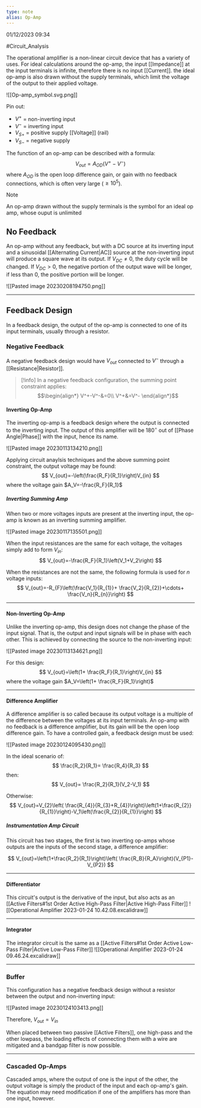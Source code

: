 ```yaml
---
type: note
alias: Op-Amp
---
```

01/12/2023 09:34

  #Circuit_Analysis 

The operational amplifier is a non-linear circuit device that has a variety of uses. For ideal calculations around the op-amp, the input [[Impedance]] at the input terminals is infinite, therefore there is no input [[Current]]. the ideal op-amp is also drawn without the supply terminals, which limit the voltage of the output to their applied voltage.

![[Op-amp_symbol.svg.png]]

Pin out:
- $V^+$ = non-inverting input
- $V^-$ = inverting input
- $V_{S+}$ = positive supply [[Voltage]] (rail)
- $V_{S-}$ = negative supply

The function of an op-amp can be described with a formula:
$$
V_{out}=A_{OD}(V^+-V^-)
$$
where $A_{OD}$ is the open loop difference gain, or gain with no feedback connections, which is often very large ($\ge10^5$). 

>[!note]
>An op-amp drawn without the supply terminals is the symbol for an ideal op amp, whose ouput is unlimited

## No Feedback
An op-amp without any feedback, but with a DC source at its inverting input and a sinusoidal [[Alternating Current|AC]] source at the non-inverting input will produce a square wave at its output. If $V_{DC}\ne0$, the duty cycle will be changed. If $V_{DC}>0$, the negative portion of the output wave will be longer, if less than 0, the positive portion will be longer.

![[Pasted image 20230208194750.png]]


---

## Feedback Design
In a feedback design, the output of the op-amp is connected to one of its input terminals, usually through a resistor.


### Negative Feedback
A negative feedback design would have $V_{out}$ connected to $V^-$ through a [[Resistance|Resistor]].


>[!info]
>In a negative feedback configuration, the summing point constraint applies:
>$$\begin{align*}
V^+-V^-&=0\\
V^+&=V^-
\end{align*}$$

#### Inverting Op-Amp
The inverting op-amp is a feedback design where the output is connected to the inverting input. The output of this amplifier will be $180^\circ$ out of [[Phase Angle|Phase]] with the input, hence its name.

![[Pasted image 20230113134210.png]]

Applying circuit anaylsis techniques and the above summing point constraint, the output voltage may be found:
$$
V_{out}=-\left(\frac{R_F}{R_1}\right)V_{in}
$$
where the voltage gain $A_V=-\frac{R_F}{R_1}$ 

##### Inverting Summing Amp
When two or more voltages inputs are present at the inverting input, the op-amp is known as an inverting summing amplifier. 

![[Pasted image 20230117135501.png]]

When the input resistances are the same for each voltage, the voltages simply add to form $V_{in}$:
$$
V_{out}=-\frac{R_F}{R_1}\left(V_1+V_2\right)
$$

When the resistances are not the same, the following formula is used for $n$ voltage inputs:
$$
V_{out}=-R_{F}\left(\frac{V_1}{R_{1}}+ \frac{V_2}{R_{2}}+\cdots+ \frac{V_n}{R_{n}}\right)
$$

---

#### Non-Inverting Op-Amp
Unlike the inverting op-amp, this design does not change the phase of the input signal. That is, the output and input signals will be in phase with each other. This is achieved by connecting the source to the non-inverting input: 

![[Pasted image 20230113134621.png]]

For this design:
$$
V_{out}=\left(1+ \frac{R_F}{R_1}\right)V_{in}
$$
where the voltage gain $A_V=\left(1+ \frac{R_F}{R_1}\right)$ 

---

#### Difference Amplifier
A difference amplifier is so called because its output voltage is a multiple of the difference between the voltages at its input terminals. An op-amp with no feedback is a difference amplifier, but its gain will be the open loop difference gain. To have a controlled gain, a feedback design must be used:

![[Pasted image 20230124095430.png]]

In the ideal scenario of:
$$
\frac{R_2}{R_1}= \frac{R_4}{R_3}
$$
then:
$$
V_{out}= \frac{R_2}{R_1}(V_2-V_1)
$$

Otherwise:
$$
V_{out}=V_{2}\left( \frac{R_{4}}{R_{3}+R_{4}}\right)\left(1+\frac{R_{2}}{R_{1}}\right)-V_1\left(\frac{R_{2}}{R_{1}}\right)
$$


##### Instrumentation Amp Circuit
This circuit has two stages, the first is two inverting op-amps whose outputs are the inputs of the second stage, a difference amplifier:


$$
V_{out}=\left(1+\frac{R_2}{R_1}\right)\left( \frac{R_B}{R_A}\right)(V_{P1}-V_{P2})
$$

---

#### Differentiator
This circuit's output is the derivative of the input, but also acts as an [[Active Filters#1st Order Active High-Pass Filter|Active High-Pass Filter]] 
![[Operational Amplifier 2023-01-24 10.42.08.excalidraw]]

---

#### Integrator
The integrator circuit is the same as a [[Active Filters#1st Order Active Low-Pass Filter|Active Low-Pass Filter]] 
![[Operational Amplifier 2023-01-24 09.46.24.excalidraw]]


---

### Buffer
This configuration has a negative feedback design without a resistor between the output and non-inverting input:

![[Pasted image 20230124103413.png]]

Therefore, $V_{out}=V_{in}$ 

When placed between two passive [[Active Filters]], one high-pass and the other lowpass, the loading effects of connecting them with a wire are mitigated and a bandgap filter is now possible.

---

### Cascaded Op-Amps
Cascaded amps, where the output of one is the input of the other, the output voltage is simply the product of the input and each op-amp's gain. The equation may need modification if one of the amplifiers has more than one input, however.